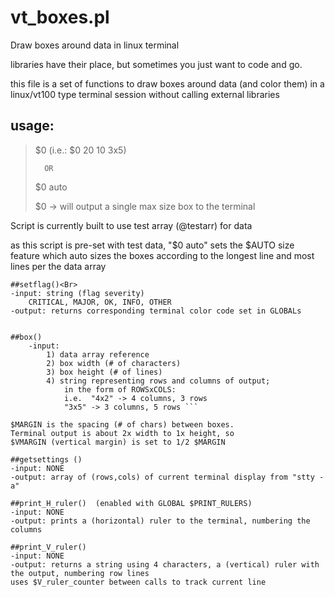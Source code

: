 # vt_boxes.pl
Draw boxes around data in linux terminal

libraries have their place, but sometimes you just want to code and go.

this file is a set of functions to draw boxes around data (and color them) in a linux/vt100 type terminal session without calling external libraries


## usage:

>$0 <width><height><ROWSxCOLS>
>(i.e.: $0 20 10 3x5)
>
>       OR
>
>   $0 auto
>
>  $0 <no input argument> -> will output a single max size box to the terminal


 Script is currently built to use test array (@testarr) for data

 as this script is pre-set with test data, "$0 auto" sets the $AUTO size feature
 which auto sizes the boxes according to the longest line and most lines per the 
 data array


```
##setflag()<Br>
-input: string (flag severity)
	CRITICAL, MAJOR, OK, INFO, OTHER
-output: returns corresponding terminal color code set in GLOBALs


##box()
    -input: 
        1) data array reference 
        2) box width (# of characters)
        3) box height (# of lines)
        4) string representing rows and columns of output;
            in the form of ROWSxCOLS:
            i.e.  "4x2" -> 4 columns, 3 rows
            "3x5" -> 3 columns, 5 rows ```

$MARGIN is the spacing (# of chars) between boxes. 
Terminal output is about 2x width to 1x height, so 
$VMARGIN (vertical margin) is set to 1/2 $MARGIN
```
```
##getsettings ()
-input: NONE
-output: array of (rows,cols) of current terminal display from "stty -a"
```
```
##print_H_ruler()  (enabled with GLOBAL $PRINT_RULERS)
-input: NONE
-output: prints a (horizontal) ruler to the terminal, numbering the columns
```
```
##print_V_ruler()
-input: NONE
-output: returns a string using 4 characters, a (vertical) ruler with the output, numbering row lines
uses $V_ruler_counter between calls to track current line
```

